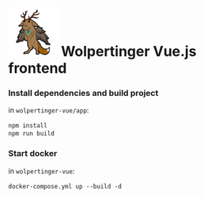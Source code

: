 # <img src="app/public/wolpertinger.png" width="100"/> Wolpertinger Vue.js frontend

### Install dependencies and build project
in `wolpertinger-vue/app`:

```
npm install
npm run build
```

### Start docker
in `wolpertinger-vue`:

```
docker-compose.yml up --build -d
```
